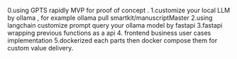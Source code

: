 0.using GPTS rapidly MVP for proof of concept .
1.customize your local LLM by ollama , for example ollama pull smartkit/manuscriptMaster
2.using langchain customize prompt query your ollama model by fastapi
3.fastapi wrapping previous functions as a api
4. frontend  business  user cases implementation
5.dockerized each parts then docker compose them for custom value delivery.

